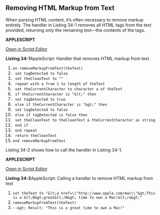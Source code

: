 <a id="//apple_ref/doc/uid/TP40016239-CH64"></a><a id="//apple_ref/doc/uid/TP40016239-CH64-SW1"></a>

## Removing HTML Markup from Text

When parsing HTML content, it’s often necessary to remove markup entirely. The handler in Listing 34-1 removes all HTML tags from the text provided, returning only the remaining text—the contents of the tags.

**APPLESCRIPT**

[Open in Script Editor](applescript://com.apple.scripteditor?action=new&name=Remove%20HTML%20Markup%20From%20Text&script=on%20removeMarkupFromText%28theText%29%0D%20%20%20%20set%20tagDetected%20to%20false%0D%20%20%20%20set%20theCleanText%20to%20%22%22%0D%20%20%20%20repeat%20with%20a%20from%201%20to%20length%20of%20theText%0D%20%20%20%20%20%20%20%20set%20theCurrentCharacter%20to%20character%20a%20of%20theText%0D%20%20%20%20%20%20%20%20if%20theCurrentCharacter%20is%20%22%3C%22%20then%0D%20%20%20%20%20%20%20%20%20%20%20%20set%20tagDetected%20to%20true%0D%20%20%20%20%20%20%20%20else%20if%20theCurrentCharacter%20is%20%22%3E%22%20then%0D%20%20%20%20%20%20%20%20%20%20%20%20set%20tagDetected%20to%20false%0D%20%20%20%20%20%20%20%20else%20if%20tagDetected%20is%20false%20then%0D%20%20%20%20%20%20%20%20%20%20%20%20set%20theCleanText%20to%20theCleanText%20%26%20theCurrentCharacter%20as%20string%0D%20%20%20%20%20%20%20%20end%20if%0D%20%20%20%20end%20repeat%0D%20%20%20%20return%20theCleanText%0Dend%20removeMarkupFromText%0D)

<a id="//apple_ref/doc/uid/TP40016239-CH64-SW2"></a>
**Listing 34-1**AppleScript: Handler that removes HTML markup from text

1. `on removeMarkupFromText(theText)`
2. ` set tagDetected to false`
3. ` set theCleanText to ""`
4. ` repeat with a from 1 to length of theText`
5. ` set theCurrentCharacter to character a of theText`
6. ` if theCurrentCharacter is "&lt;" then`
7. ` set tagDetected to true`
8. ` else if theCurrentCharacter is "&gt;" then`
9. ` set tagDetected to false`
10. ` else if tagDetected is false then`
11. ` set theCleanText to theCleanText & theCurrentCharacter as string`
12. ` end if`
13. ` end repeat`
14. ` return theCleanText`
15. `end removeMarkupFromText`

Listing 34-2 shows how to call the handler in Listing 34-1.

**APPLESCRIPT**

[Open in Script Editor](applescript://com.apple.scripteditor?action=new&name=Call%20Handler%20to%20Remove%20HTML%20Markup%20from%20Text&script=set%20theText%20to%20%22%3Ca%20href%3D%5C%22http%3A%2F%2Fwww.apple.com%2Fmac%5C%22%3EThis%20is%20a%20%3CB%3Egreat%3C%2FB%3E%20time%20to%20own%20a%20Mac!%3C%2Fa%3E%22%0AremoveMarkupFromText%28theText%29)

<a id="//apple_ref/doc/uid/TP40016239-CH64-SW3"></a>
**Listing 34-2**AppleScript: Calling a handler to remove HTML markup from text

1. `set theText to "&lt;a href=\\"http://www.apple.com/mac\\"&gt;This is a &lt;B&gt;great&lt;/B&gt; time to own a Mac!&lt;/a&gt;"`
2. `removeMarkupFromText(theText)`
3. `--&gt; Result: "This is a great time to own a Mac!"`
